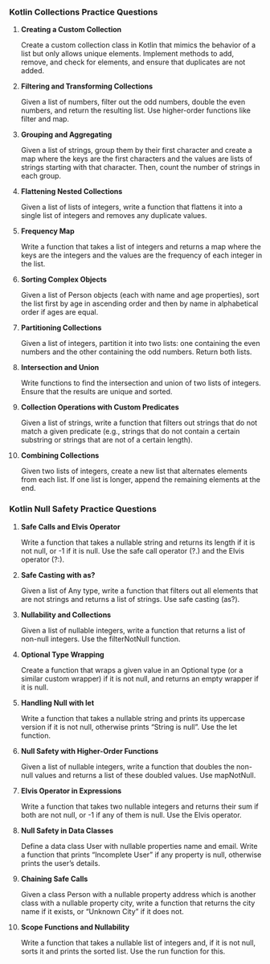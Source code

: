 ### Kotlin Collections Practice Questions

1. **Creating a Custom Collection**
    
    Create a custom collection class in Kotlin that mimics the behavior of a list but only allows unique elements. Implement methods to add, remove, and check for elements, and ensure that duplicates are not added.
    
2. **Filtering and Transforming Collections**
    
    Given a list of numbers, filter out the odd numbers, double the even numbers, and return the resulting list. Use higher-order functions like filter and map.
    
3. **Grouping and Aggregating**
    
    Given a list of strings, group them by their first character and create a map where the keys are the first characters and the values are lists of strings starting with that character. Then, count the number of strings in each group.
    
4. **Flattening Nested Collections**
    
    Given a list of lists of integers, write a function that flattens it into a single list of integers and removes any duplicate values.
    
5. **Frequency Map**
    
    Write a function that takes a list of integers and returns a map where the keys are the integers and the values are the frequency of each integer in the list.
    
6. **Sorting Complex Objects**
    
    Given a list of Person objects (each with name and age properties), sort the list first by age in ascending order and then by name in alphabetical order if ages are equal.
    
7. **Partitioning Collections**
    
    Given a list of integers, partition it into two lists: one containing the even numbers and the other containing the odd numbers. Return both lists.
    
8. **Intersection and Union**
    
    Write functions to find the intersection and union of two lists of integers. Ensure that the results are unique and sorted.
    
9. **Collection Operations with Custom Predicates**
    
    Given a list of strings, write a function that filters out strings that do not match a given predicate (e.g., strings that do not contain a certain substring or strings that are not of a certain length).
    
10. **Combining Collections**
    
    Given two lists of integers, create a new list that alternates elements from each list. If one list is longer, append the remaining elements at the end.
    

### Kotlin Null Safety Practice Questions

1. **Safe Calls and Elvis Operator**
    
    Write a function that takes a nullable string and returns its length if it is not null, or -1 if it is null. Use the safe call operator (?.) and the Elvis operator (?:).
    
2. **Safe Casting with as?**
    
    Given a list of Any type, write a function that filters out all elements that are not strings and returns a list of strings. Use safe casting (as?).
    
3. **Nullability and Collections**
    
    Given a list of nullable integers, write a function that returns a list of non-null integers. Use the filterNotNull function.
    
4. **Optional Type Wrapping**
    
    Create a function that wraps a given value in an Optional type (or a similar custom wrapper) if it is not null, and returns an empty wrapper if it is null.
    
5. **Handling Null with let**
    
    Write a function that takes a nullable string and prints its uppercase version if it is not null, otherwise prints “String is null”. Use the let function.
    
6. **Null Safety with Higher-Order Functions**
    
    Given a list of nullable integers, write a function that doubles the non-null values and returns a list of these doubled values. Use mapNotNull.
    
7. **Elvis Operator in Expressions**
    
    Write a function that takes two nullable integers and returns their sum if both are not null, or -1 if any of them is null. Use the Elvis operator.
    
8. **Null Safety in Data Classes**
    
    Define a data class User with nullable properties name and email. Write a function that prints “Incomplete User” if any property is null, otherwise prints the user’s details.
    
9. **Chaining Safe Calls**
    
    Given a class Person with a nullable property address which is another class with a nullable property city, write a function that returns the city name if it exists, or “Unknown City” if it does not.
    
10. **Scope Functions and Nullability**
    
    Write a function that takes a nullable list of integers and, if it is not null, sorts it and prints the sorted list. Use the run function for this.